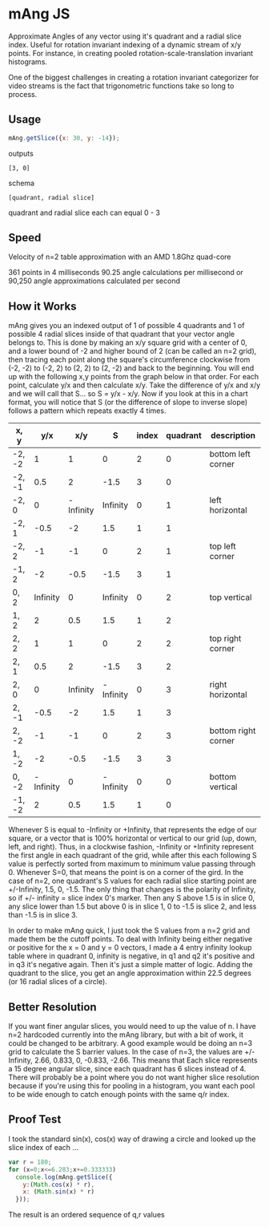 # mAng JS

Approximate Angles of any vector using it's quadrant and a radial slice index.  Useful for rotation invariant indexing of a dynamic stream of x/y points. For instance, in creating pooled rotation-scale-translation invariant histograms.

One of the biggest challenges in creating a rotation invariant categorizer for video streams is the fact that trigonometric functions take so long to process.

## Usage

``` javascript
mAng.getSlice({x: 30, y: -14});
```

outputs
		
    [3, 0]
		
schema
		
    [quadrant, radial slice]
		
quadrant and radial slice each can equal 0 - 3

## Speed

Velocity of n=2 table approximation with an AMD 1.8Ghz quad-core

  361 points in 4 milliseconds
  90.25 angle calculations per millisecond
  or 90,250 angle approximations calculated per second

## How it Works

mAng gives you an indexed output of 1 of possible 4 quadrants and 1 of possible 4 radial slices inside of that quadrant that your vector angle belongs to.  This is done by making an x/y square grid with a center of 0, and a lower bound of -2 and higher bound of 2 (can be called an n=2 grid), then tracing each point along the square's circumference clockwise from (-2, -2) to (-2, 2) to (2, 2) to (2, -2) and back to the beginning.  You will end up with the following x,y points from the graph below in that order.  For each point, calculate y/x and then calculate x/y.  Take the difference of y/x and x/y and we will call that S... so S = y/x - x/y.  Now if you look at this in a chart format, you will notice that S (or the difference of slope to inverse slope) follows a pattern which repeats exactly 4 times.

| x, y | y/x | x/y | S | index | quadrant | description |
| --- | --- | --- | --- | --- | --- | --- |
| -2, -2 | 1 | 1 | 0 | 2 | 0 | bottom left corner |
| -2, -1 | 0.5 | 2 | -1.5 | 3 | 0 | |
| -2, 0 | 0 | -Infinity | Infinity | 0 | 1 | left horizontal |
| -2, 1 | -0.5 | -2 | 1.5 | 1 | 1 | |
| -2, 2 | -1 | -1 | 0 | 2 | 1 | top left corner |
| -1, 2 | -2 | -0.5 | -1.5 | 3 | 1 | |
| 0, 2 | Infinity | 0 | Infinity | 0 | 2 | top vertical |
| 1, 2 | 2 | 0.5 | 1.5 | 1 | 2 | |
| 2, 2 | 1 | 1 | 0 | 2 | 2 | top right corner |
| 2, 1 | 0.5 | 2 | -1.5 | 3 | 2 | | 
| 2, 0 | 0 | Infinity | -Infinity | 0 | 3 | right horizontal |
| 2, -1 | -0.5 | -2 | 1.5 | 1 | 3 | |
| 2, -2 | -1 | -1 | 0 | 2 | 3 | bottom right corner |
| 1, -2 | -2 | -0.5 | -1.5 | 3 | 3 | |
| 0, -2 | -Infinity | 0 | -Infinity | 0 | 0 | bottom vertical |
| -1, -2 | 2 | 0.5 | 1.5 | 1 | 0 | |

Whenever S is equal to -Infinity or +Infinity, that represents the edge of our square, or a vector that is 100% horizontal or vertical to our grid (up, down, left, and right).  Thus, in a clockwise fashion, -Infinity or +Infinity represent the first angle in each quadrant of the grid, while after this each following S value is perfectly sorted from maximum to minimum value passing through 0. Whenever S=0, that means the point is on a corner of the gird.  In the case of n=2, one quadrant's S values for each radial slice starting point are +/-Infinity, 1.5, 0, -1.5. The only thing that changes is the polarity of Infinity, so if +/- infinity = slice index 0's marker.  Then any S above 1.5 is in slice 0, any slice lower than 1.5 but above 0 is in slice 1, 0 to -1.5 is slice 2, and less than -1.5 is in slice 3.

In order to make mAng quick, I just took the S values from a n=2 grid and made them be the cutoff points.  To deal with Infinity being either negative or positive for the x = 0 and y = 0 vectors, I made a 4 entry infinity lookup table where in quadrant 0, infinity is negative, in q1 and q2 it's positive and in q3 it's negative again.  Then it's just a simple matter of logic.  Adding the quadrant to the slice, you get an angle approximation within 22.5 degrees (or 16 radial slices of a circle).

## Better Resolution

If you want finer angular slices, you would need to up the value of n.  I have n=2 hardcoded currently into the mAng library, but with a bit of work, it could be changed to be arbitrary.  A good example would be doing an n=3 grid to calculate the S barrier values. In the case of n=3, the values are +/-Infinity, 2.66, 0.833, 0, -0.833, -2.66.  This means that Each slice represents a 15 degree angular slice, since each quadrant has 6 slices instead of 4.  There will probably be a point where you do not want higher slice resolution because if you're using this for pooling in a histogram, you want each pool to be wide enough to catch enough points with the same q/r index.

## Proof Test

I took the standard sin(x), cos(x) way of drawing a circle and looked up the slice index of each ...

``` javascript
var r = 180;
for (x=0;x<=6.283;x+=0.333333) 
  console.log(mAng.getSlice({
    y:(Math.cos(x) * r),
    x: (Math.sin(x) * r)
  }));
```
The result is an ordered sequence of q,r values
